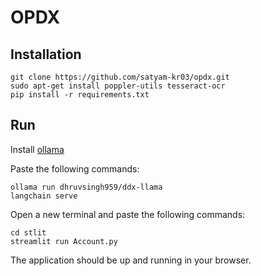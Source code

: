 # OPDX

## Installation
```
git clone https://github.com/satyam-kr03/opdx.git
sudo apt-get install poppler-utils tesseract-ocr
pip install -r requirements.txt 
```

## Run

Install [ollama](https://ollama.com/)

Paste the following commands:
```
ollama run dhruvsingh959/ddx-llama
langchain serve
```

Open a new terminal and paste the following commands:
```
cd stlit
streamlit run Account.py 
```
The application should be up and running in your browser.


 


